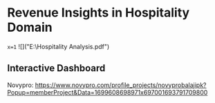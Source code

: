 # Revenue Insights in Hospitality Domain
`x=1`
![]("E:\Hospitality Analysis.pdf")
## Interactive Dashboard 
Novypro: https://www.novypro.com/profile_projects/novyprobalajipk?Popup=memberProject&Data=1699608698971x697001693791709800
